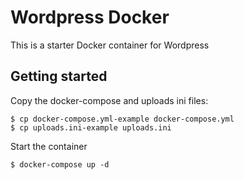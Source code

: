 # Wordpress Docker 

This is a starter Docker container for Wordpress 

## Getting started 

Copy the docker-compose and uploads ini files:

```
$ cp docker-compose.yml-example docker-compose.yml
$ cp uploads.ini-example uploads.ini
```

Start the container 

```
$ docker-compose up -d
```